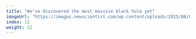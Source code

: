 ```yaml
---
title: "We’ve discovered the most massive black hole yet"
imageUrl: "https://images.newscientist.com/wp-content/uploads/2025/08/07175755/SEI_261434002.jpg?width=788"
index: 12
weight: 12
---
```

